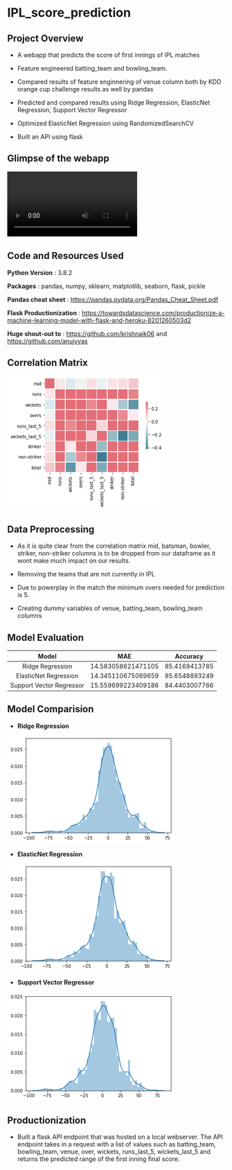# IPL_score_prediction

## Project Overview

 * A webapp that predicts the score of first innings of IPL matches
 
 * Feature engineered batting_team and bowling_team.

 * Compared results of feature enginnering of venue column both by KDD orange cup challenge results as well by pandas
 
 * Predicted and compared results using Ridge Regression, ElasticNet Regression, Support Vector Regressor
 
 * Optimized ElasticNet Regression using RandomizedSearchCV
 
 * Built an API using flask
 
 
## Glimpse of the webapp

![Glimpse](https://github.com/Harshal131/IPL_score_prediction/blob/master/Model%20Findings/Glimpse.mp4)

## Code and Resources Used

**Python Version** : 3.8.2

**Packages** : pandas, numpy, sklearn, matplotlib, seaborn, flask, pickle

**Pandas cheat sheet** : https://pandas.pydata.org/Pandas_Cheat_Sheet.pdf

**Flask Productionization** : https://towardsdatascience.com/productionize-a-machine-learning-model-with-flask-and-heroku-8201260503d2

**Huge shout-out to** : https://github.com/krishnaik06 and https://github.com/anujvyas


## Correlation Matrix

![Correlation Matrix](https://github.com/Harshal131/IPL_score_prediction/blob/master/Model%20Findings/Correlation%20Matrix.png)


## Data Preprocessing

* As it is quite clear from the correlation matrix mid, batsman, bowler, striker, non-striker columns is to be dropped from our dataframe as it wont make much impact on our results.

* Removing the teams that are not currently in IPL

* Due to powerplay in the match the minimum overs needed for prediction is 5.

* Creating dummy variables of venue, batting_team, bowling_team columns


## Model Evaluation

| Model | MAE | Accuracy |
| :---:         |     :---:      |          :---: |
| Ridge Regression   | 14.583058621471105     | 85.4169413785    |
| ElasticNet Regression     | 14.345110675069659       | 85.6548893249      |
| Support Vector Regressor     | 15.559699223409186       | 84.4403007766      |


## Model Comparision


* **Ridge Regression**        

![Ridge Regression](https://github.com/Harshal131/IPL_score_prediction/blob/master/Model%20Findings/Ridge%20Regression.png "Ridge Regression")



* **ElasticNet Regression**        

![ElasticNet Regression](https://github.com/Harshal131/IPL_score_prediction/blob/master/Model%20Findings/ElasticNet%20Regression.png "ElasticNet Regression")


* **Support Vector Regressor** 

![Support Vector Regressor](https://github.com/Harshal131/IPL_score_prediction/blob/master/Model%20Findings/Support%20Vector%20Regression.png "Support Vector Regressor")


## Productionization 

* Built a flask API endpoint that was hosted on a local webserver. The API endpoint takes in a request with a list of values such as batting_team, bowling_team, venue, over, wickets, runs_last_5, wickets_last_5  and returns the predicted range of the first inning final score.
